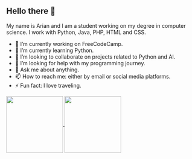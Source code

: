 ## Hello there 👋

My name is Arian and I am a student working on my degree in computer science. I work with Python, Java, PHP, HTML and CSS. 

- 🔭 I’m currently working on FreeCodeCamp.
- 🌱 I’m currently learning Python.
- 👯 I’m looking to collaborate on projects related to Python and AI.
- 🤔 I’m looking for help with my programming journey.
- 💬 Ask me about anything.
- 📫 How to reach me: either by email or social media platforms.
- ⚡ Fun fact: I love traveling.
<a href="https://github.com/ariandk/convoychat">
  <img height=150 align="center" src="https://github-readme-stats.vercel.app/api/top-langs?username=ariandk&layout=compact&langs_count=8&card_width=320&theme=transparent" />
</a>
<a href="https://github.com/ariandk/github-readme-stats">
  <img height=150 align="center" src="https://github-readme-stats.vercel.app/api?username=ariandk&theme=transparent" />
</a>
<!--
**ArianDK/ArianDK** is a ✨ _special_ ✨ repository because its `README.md` (this file) appears on your GitHub profile.

